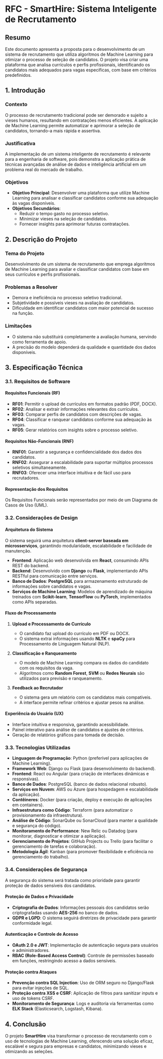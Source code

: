 # RFC - SmartHire: Sistema Inteligente de Recrutamento

## Resumo

Este documento apresenta a proposta para o desenvolvimento de um sistema de recrutamento que utiliza algoritmos de Machine Learning para otimizar o processo de seleção de candidatos. O projeto visa criar uma plataforma que analisa currículos e perfis profissionais, identificando os candidatos mais adequados para vagas específicas, com base em critérios predefinidos.

## 1. Introdução

### Contexto
O processo de recrutamento tradicional pode ser demorado e sujeito a vieses humanos, resultando em contratações menos eficientes. A aplicação de Machine Learning permite automatizar e aprimorar a seleção de candidatos, tornando-a mais rápida e assertiva.

### Justificativa
A implementação de um sistema inteligente de recrutamento é relevante para a engenharia de software, pois demonstra a aplicação prática de técnicas avançadas de análise de dados e inteligência artificial em um problema real do mercado de trabalho.

### Objetivos
- **Objetivo Principal**: Desenvolver uma plataforma que utilize Machine Learning para analisar e classificar candidatos conforme sua adequação às vagas disponíveis.
- **Objetivos Secundários**:
  - Reduzir o tempo gasto no processo seletivo.
  - Minimizar vieses na seleção de candidatos.
  - Fornecer insights para aprimorar futuras contratações.

## 2. Descrição do Projeto

### Tema do Projeto
Desenvolvimento de um sistema de recrutamento que emprega algoritmos de Machine Learning para avaliar e classificar candidatos com base em seus currículos e perfis profissionais.

### Problemas a Resolver
- Demora e ineficiência no processo seletivo tradicional.
- Subjetividade e possíveis vieses na avaliação de candidatos.
- Dificuldade em identificar candidatos com maior potencial de sucesso na função.

### Limitações
- O sistema não substituirá completamente a avaliação humana, servindo como ferramenta de apoio.
- A precisão do modelo dependerá da qualidade e quantidade dos dados disponíveis.

## 3. Especificação Técnica

### 3.1. Requisitos de Software

#### Requisitos Funcionais (RF)
- **RF01**: Permitir o upload de currículos em formatos padrão (PDF, DOCX).
- **RF02**: Analisar e extrair informações relevantes dos currículos.
- **RF03**: Comparar perfis de candidatos com descrições de vagas.
- **RF04**: Classificar e ranquear candidatos conforme sua adequação às vagas.
- **RF05**: Gerar relatórios com insights sobre o processo seletivo.

#### Requisitos Não-Funcionais (RNF)
- **RNF01**: Garantir a segurança e confidencialidade dos dados dos candidatos.
- **RNF02**: Assegurar a escalabilidade para suportar múltiplos processos seletivos simultaneamente.
- **RNF03**: Oferecer uma interface intuitiva e de fácil uso para recrutadores.

#### Representação dos Requisitos
Os Requisitos Funcionais serão representados por meio de um Diagrama de Casos de Uso (UML).

### 3.2. Considerações de Design

#### Arquitetura do Sistema
O sistema seguirá uma arquitetura **client-server baseada em microsserviços**, garantindo modularidade, escalabilidade e facilidade de manutenção.

- **Frontend**: Aplicação web desenvolvida em **React**, consumindo APIs REST do backend.
- **Backend**: Desenvolvido com **Django** ou **Flask**, implementando APIs RESTful para comunicação entre serviços.
- **Banco de Dados**: **PostgreSQL** para armazenamento estruturado de informações sobre candidatos e vagas.
- **Serviços de Machine Learning**: Modelos de aprendizado de máquina treinados com **Scikit-learn**, **TensorFlow** ou **PyTorch**, implementados como APIs separadas.

#### Fluxo de Processamento
1. **Upload e Processamento de Currículo**
   - O candidato faz upload do currículo em PDF ou DOCX.
   - O sistema extrai informações usando **NLTK** e **spaCy** para Processamento de Linguagem Natural (NLP).

2. **Classificação e Ranqueamento**
   - O modelo de Machine Learning compara os dados do candidato com os requisitos da vaga.
   - Algoritmos como **Random Forest**, **SVM** ou **Redes Neurais** são utilizados para previsão e ranqueamento.

3. **Feedback ao Recrutador**
   - O sistema gera um relatório com os candidatos mais compatíveis.
   - A interface permite refinar critérios e ajustar pesos na análise.

#### Experiência do Usuário (UX)
- Interface intuitiva e responsiva, garantindo acessibilidade.
- Painel interativo para análise de candidatos e ajustes de critérios.
- Geração de relatórios gráficos para tomada de decisão.

### 3.3. Tecnologias Utilizadas

- **Linguagem de Programação**: Python (preferível para aplicações de Machine Learning).
- **Framework Web**: Django ou Flask (para desenvolvimento do backend).
- **Frontend**: React ou Angular (para criação de interfaces dinâmicas e responsivas).
- **Banco de Dados**: PostgreSQL (banco de dados relacional robusto).
- **Serviços em Nuvem**: AWS ou Azure (para hospedagem e escalabilidade da aplicação).
- **Contêineres**: Docker (para criação, deploy e execução de aplicações em containers).
- **Infraestrutura como Código**: Terraform (para automatizar o provisionamento da infraestrutura).
- **Análise de Código**: SonarQube ou SonarCloud (para manter a qualidade e segurança do código).
- **Monitoramento de Performance**: New Relic ou Datadog (para monitorar, diagnosticar e otimizar a aplicação).
- **Gerenciamento de Projetos**: GitHub Projects ou Trello (para facilitar o gerenciamento de tarefas e colaboração).
- **Metodologia Ágil**: Kanban (para promover flexibilidade e eficiência no gerenciamento do trabalho).

### 3.4. Considerações de Segurança

A segurança do sistema será tratada como prioridade para garantir proteção de dados sensíveis dos candidatos.

#### Proteção de Dados e Privacidade
- **Criptografia de Dados**: Informações pessoais dos candidatos serão criptografadas usando **AES-256** no banco de dados.
- **GDPR e LGPD**: O sistema seguirá diretrizes de privacidade para garantir conformidade legal.

#### Autenticação e Controle de Acesso
- **OAuth 2.0 e JWT**: Implementação de autenticação segura para usuários e administradores.
- **RBAC (Role-Based Access Control)**: Controle de permissões baseado em funções, restringindo acesso a dados sensíveis.

#### Proteção contra Ataques
- **Prevenção contra SQL Injection**: Uso de ORM seguro no Django/Flask para evitar injeções de SQL.
- **Proteção contra XSS e CSRF**: Aplicação de filtros para sanitizar inputs e uso de tokens CSRF.
- **Monitoramento de Segurança**: Logs e auditoria via ferramentas como **ELK Stack** (Elasticsearch, Logstash, Kibana).

## 4. Conclusão

O projeto **SmartHire** visa transformar o processo de recrutamento com o uso de tecnologias de Machine Learning, oferecendo uma solução eficaz, escalável e segura para empresas e candidatos, minimizando vieses e otimizando as seleções.

